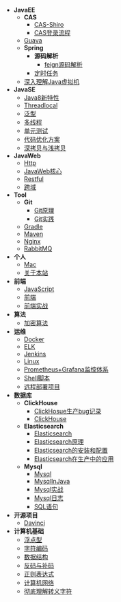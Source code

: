 - **JavaEE**
    - **CAS**
      - [CAS-Shiro](JavaEE/CAS/CAS-Shiro.md)
      - [CAS登录流程](JavaEE/CAS/CAS登录流程.md)
    - [Guava](JavaEE/Guava.md)
    - **Spring**
      - **源码解析**
        - [feign源码解析](JavaEE/Spring/源码解析/feign源码解析.md)
      - [定时任务](JavaEE/Spring/定时任务.md)
    - [深入理解Java虚拟机](JavaEE/深入理解Java虚拟机.md)
- **JavaSE**
    - [Java8新特性](JavaSE/Java8新特性.md)
    - [Threadlocal](JavaSE/Threadlocal.md)
    - [泛型](JavaSE/泛型.md)
    - [多线程](JavaSE/多线程.md)
    - [单元测试](JavaSE/单元测试.md)
    - [代码优化方案](JavaSE/代码优化方案.md)
    - [深拷贝与浅拷贝](JavaSE/深拷贝与浅拷贝.md)
- **JavaWeb**
    - [Http](JavaWeb/Http.md)
    - [JavaWeb核心](JavaWeb/JavaWeb核心.md)
    - [Restful](JavaWeb/Restful.md)
    - [跨域](JavaWeb/跨域.md)
- **Tool**
    - **Git**
      - [Git原理](Tool/Git/Git原理.md)
      - [Git实践](Tool/Git/Git实践.md)
    - [Gradle](Tool/Gradle.md)
    - [Maven](Tool/Maven.md)
    - [Nginx](Tool/Nginx.md)
    - [RabbitMQ](Tool/RabbitMQ.md)
- **个人**
    - [Mac](个人/Mac.md)
    - [关于本站](个人/关于本站.md)
- **前端**
    - [JavaScript](前端/JavaScript.md)
    - [前端](前端/前端.md)
    - [前端实战](前端/前端实战.md)
- **算法**
    - [加密算法](算法/加密算法.md)
- **运维**
    - [Docker](运维/Docker.md)
    - [ELK](运维/ELK.md)
    - [Jenkins](运维/Jenkins.md)
    - [Linux](运维/Linux.md)
    - [Prometheus+Grafana监控体系](运维/Prometheus+Grafana监控体系.md)
    - [Shell脚本](运维/Shell脚本.md)
    - [远程部署项目](运维/远程部署项目.md)
- **数据库**
    - **ClickHouse**
      - [ClickHosue生产bug记录](数据库/ClickHouse/ClickHosue生产bug记录.md)
      - [ClickHouse](数据库/ClickHouse/ClickHouse.md)
    - **Elasticsearch**
      - [Elasticsearch](数据库/Elasticsearch/Elasticsearch.md)
      - [Elasticsearch原理](数据库/Elasticsearch/Elasticsearch原理.md)
      - [Elasticsearch的安装和配置](数据库/Elasticsearch/Elasticsearch的安装和配置.md)
      - [Elasticsearch在生产中的应用](数据库/Elasticsearch/Elasticsearch在生产中的应用.md)
    - **Mysql**
      - [Mysql](数据库/Mysql/Mysql.md)
      - [MysqlInJava](数据库/Mysql/MysqlInJava.md)
      - [Mysql实战](数据库/Mysql/Mysql实战.md)
      - [Mysql日志](数据库/Mysql/Mysql日志.md)
      - [SQL语句](数据库/Mysql/SQL语句.md)
- **开源项目**
    - [Davinci](开源项目/Davinci.md)
- **计算机基础**
    - [浮点型](计算机基础/浮点型.md)
    - [字符编码](计算机基础/字符编码.md)
    - [数据结构](计算机基础/数据结构.md)
    - [反码与补码](计算机基础/反码与补码.md)
    - [正则表达式](计算机基础/正则表达式.md)
    - [计算机网络](计算机基础/计算机网络.md)
    - [彻底理解转义字符](计算机基础/彻底理解转义字符.md)

